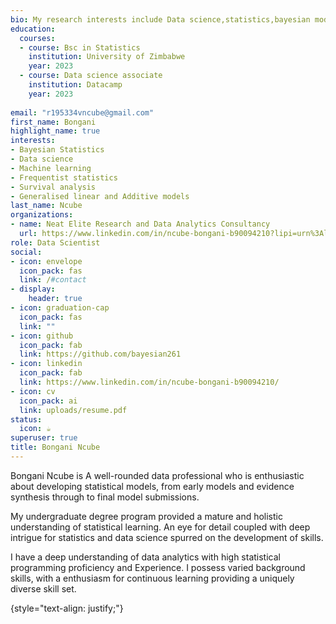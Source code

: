 ```yaml
---
bio: My research interests include Data science,statistics,bayesian modeling,Machine learning and mathematical modeling.
education:
  courses:
  - course: Bsc in Statistics 
    institution: University of Zimbabwe
    year: 2023
  - course: Data science associate
    institution: Datacamp
    year: 2023
  
email: "r195334vncube@gmail.com"
first_name: Bongani
highlight_name: true
interests:
- Bayesian Statistics
- Data science
- Machine learning
- Frequentist statistics
- Survival analysis
- Generalised linear and Additive models
last_name: Ncube
organizations:
- name: Neat Elite Research and Data Analytics Consultancy
  url: https://www.linkedin.com/in/ncube-bongani-b90094210?lipi=urn%3Ali%3Apage%3Ad_flagship3_profile_view_base_contact_details%3BpaDWGozmRq2WTWFfYSq4MA%3D%3D
role: Data Scientist
social:
- icon: envelope
  icon_pack: fas
  link: /#contact
- display:
    header: true
- icon: graduation-cap
  icon_pack: fas
  link: ""
- icon: github
  icon_pack: fab
  link: https://github.com/bayesian261
- icon: linkedin
  icon_pack: fab
  link: https://www.linkedin.com/in/ncube-bongani-b90094210/
- icon: cv
  icon_pack: ai
  link: uploads/resume.pdf
status:
  icon: ☕️
superuser: true
title: Bongani Ncube 
---
```


Bongani Ncube is A well-rounded data professional who is enthusiastic about developing statistical models, from early models and evidence synthesis through to final model submissions.

My undergraduate degree program provided a mature and holistic understanding of statistical learning. An eye for detail coupled with deep intrigue for statistics and data science spurred on the development of skills.

I have a deep understanding of data analytics with high statistical programming proficiency and Experience. I possess varied background skills, with a enthusiasm for continuous learning providing a uniquely diverse skill set.

{style="text-align: justify;"}
